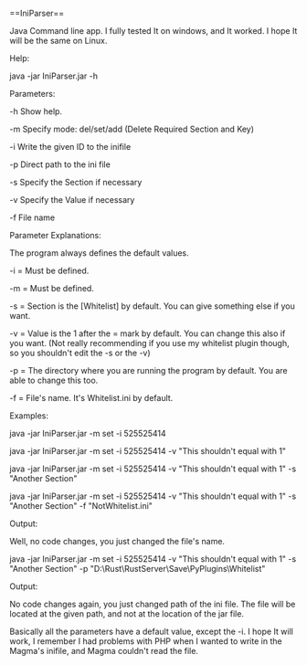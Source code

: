 ==IniParser==


Java Command line app. I fully tested It on windows, and It worked. I hope It will be the same on Linux.

Help:

java -jar IniParser.jar -h

Parameters:

-h Show help.

-m Specify mode: del/set/add (Delete Required Section and Key)

-i Write the given ID to the inifile

-p Direct path to the ini file

-s Specify the Section if necessary

-v Specify the Value if necessary

-f File name

Parameter Explanations:

The program always defines the default values.

-i = Must be defined.

-m = Must be defined.

-s = Section is the [Whitelist] by default. You can give something else if you want.

-v = Value is the 1 after the = mark by default. You can change this also if you want. (Not really recommending if you use my whitelist plugin though, so you shouldn't edit the -s or the -v)

-p = The directory where you are running the program by default. You are able to change this too.

-f = File's name. It's Whitelist.ini by default.

Examples:

java -jar IniParser.jar -m set -i 525525414

java -jar IniParser.jar -m set -i 525525414 -v "This shouldn't equal with 1"

java -jar IniParser.jar -m set -i 525525414 -v "This shouldn't equal with 1" -s "Another Section"

java -jar IniParser.jar -m set -i 525525414 -v "This shouldn't equal with 1" -s "Another Section" -f "NotWhitelist.ini"

Output:

Well, no code changes, you just changed the file's name.

java -jar IniParser.jar -m set -i 525525414 -v "This shouldn't equal with 1" -s "Another Section" -p "D:\Rust\RustServer\Save\PyPlugins\Whitelist\"

Output:

No code changes again, you just changed path of the ini file. The file will be located at the given path, and not at the location of the jar file.

Basically all the parameters have a default value, except the -i. I hope It will work, I remember I had problems with PHP  when I wanted to write in the Magma's inifile, and Magma couldn't read the file.